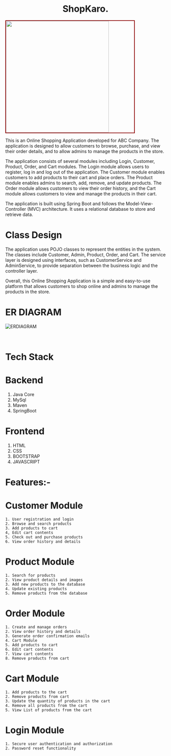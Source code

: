 <h1 align="center">ShopKaro.</h1>
<img src="https://i.postimg.cc/mD0c26cT/logo.jpg" alt="" style="width: 80%; height:350px; margin: 0 auto; border: 2px solid darkred;">

This is an Online Shopping Application developed for ABC Company. The application is designed to allow customers to browse, purchase, and view their order details, and to allow admins to manage the products in the store.

The application consists of several modules including Login, Customer, Product, Order, and Cart modules. The Login module allows users to register, log in and log out of the application. The Customer module enables customers to add products to their cart and place orders. The Product module enables admins to search, add, remove, and update products. The Order module allows customers to view their order history, and the Cart module allows customers to view and manage the products in their cart.

The application is built using Spring Boot and follows the Model-View-Controller (MVC) architecture. It uses a relational database to store and retrieve data.

<h1>Class Design</h1>
The application uses POJO classes to represent the entities in the system. The classes include Customer, Admin, Product, Order, and Cart. The service layer is designed using interfaces, such as CustomerService and AdminService, to provide separation between the business logic and the controller layer.

Overall, this Online Shopping Application is a simple and easy-to-use platform that allows customers to shop online and admins to manage the products in the store.

# ER DIAGRAM

![ERDIAGRAM](https://user-images.githubusercontent.com/71522419/236664589-b3302ac1-f1bc-4010-9bdc-80f90c69b7d7.png)


<br/>


# Tech Stack
 # Backend
  
  1. Java Core
  2. MySql
  3. Maven
  4. SpringBoot
  
 # Frontend

  1. HTML
  2. CSS
  3. BOOTSTRAP
  4. JAVASCRIPT
# Features:-
  
  # Customer Module
  
    1. User registration and login
    2. Browse and search products
    3. Add products to cart
    4, Edit cart contents
    5. Check out and purchase products
    6. View order history and details
    
  # Product Module
  
    1. Search for products
    2. View product details and images
    3. Add new products to the database
    4. Update existing products
    5. Remove products from the database
    
  # Order Module
  
    1. Create and manage orders
    2. View order history and details
    3. Generate order confirmation emails
    4. Cart Module
    5. Add products to cart
    6. Edit cart contents
    7. View cart contents
    8. Remove products from cart
    
  # Cart Module 
  
    1. Add products to the cart
    2. Remove products from cart
    3. Update the quantity of products in the cart
    4. Remove all products from the cart
    5. View List of products from the cart 
    
    
  # Login Module
  
    1. Secure user authentication and authorization
    2. Password reset functionality
